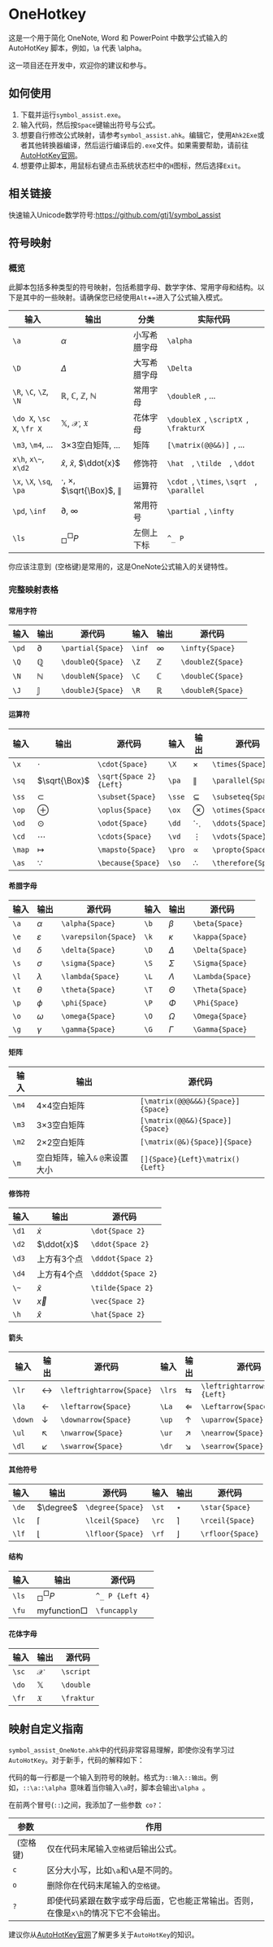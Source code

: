 # OneHotkey

这是一个用于简化 OneNote, Word 和 PowerPoint 中数学公式输入的 AutoHotKey 脚本，例如，\a 代表 \alpha。

这一项目还在开发中，欢迎你的建议和参与。

## 如何使用

1. 下载并运行`symbol_assist.exe`。
2. 输入代码，然后按`Space`键输出符号与公式。
3. 想要自行修改公式映射，请参考`symbol_assist.ahk`。编辑它，使用`Ahk2Exe`或者其他转换器编译，然后运行编译后的`.exe`文件。如果需要帮助，请前往[AutoHotKey官网](https://www.autohotkey.com)。
4. 想要停止脚本，用鼠标右键点击系统状态栏中的`H`图标，然后选择`Exit`。

## 相关链接

快速输入Unicode数学符号:<https://github.com/gtj1/symbol_assist>

## 符号映射

### 概览

此脚本包括多种类型的符号映射，包括希腊字母、数学字体、常用字母和结构。以下是其中的一些映射。请确保您已经使用`Alt`+`=`进入了公式输入模式。

|输入|输出|分类|实际代码|
|----|------|----|---|
|`\a`|$\alpha$|小写希腊字母|`\alpha `|
|`\D`|$\Delta$|大写希腊字母|`\Delta `|
|`\R`, `\C`, `\Z`, `\N`|$\mathbb{R}$, $\mathbb{C}$, $\mathbb{Z}$, $\mathbb{N}$|常用字母|`\doubleR `, ...|
|`\do X`, `\sc X`, `\fr X`|$\mathbb{X}$, $\mathcal{X}$, $\mathfrak{X}$|花体字母|`\doubleX `, `\scriptX `, `\frakturX `|
|`\m3`, `\m4`, ...|3×3空白矩阵, ...|矩阵|`[\matrix(@@&&)] `, ...|
|`x\h`, `x\~`, `x\d2`|$\hat{x}$, $\tilde{x}$, $\ddot{x}$|修饰符|`\hat  `, `\tilde  `, `\ddot  `|
|`\x`, `\X`, `\sq`, `\pa`|$\cdot$, $\times$, $\sqrt{\Box}$, $\parallel$|运算符|`\cdot `, `\times`, `\sqrt  `, `\parallel `|
|`\pd`, `\inf`|$\partial$, $\infty$|常用符号|`\partial `, `\infty `|
|`\ls`|$^\Box_\Box P$|左侧上下标|`^_ P `|

你应该注意到` `(空格键)是常用的，这是OneNote公式输入的关键特性。

### 完整映射表格

#### 常用字符

| 输入 | 输出| 源代码 | 输入 | 输出| 源代码 |
|------|--------|--------|------|--------|--------|
| `\pd` | $\partial$ | `\partial{Space}` | `\inf` | $\infty$ | `\infty{Space}` |
| `\Q` | $\mathbb{Q}$ | `\doubleQ{Space}` | `\Z` | $\mathbb{Z}$ | `\doubleZ{Space}` |
| `\N` | $\mathbb{N}$ | `\doubleN{Space}` | `\C` | $\mathbb{C}$ | `\doubleC{Space}` |
| `\J` | $\mathbb{J}$ | `\doubleJ{Space}` | `\R` | $\mathbb{R}$ | `\doubleR{Space}` |

#### 运算符

| 输入 | 输出| 源代码 | 输入 | 输出| 源代码 |
|------|--------|--------|------|--------|--------|
| `\x` | $\cdot$ | `\cdot{Space}` | `\X` | $\times$ | `\times{Space}` |
| `\sq` | $\sqrt{\Box}$ | `\sqrt{Space 2}{Left}` | `\pa` | $\parallel$ | `\parallel{Space}` |
| `\ss` | $\subset$ | `\subset{Space}` | `\sse` | $\subseteq$ | `\subseteq{Space}` |
| `\op` | $\oplus$ | `\oplus{Space}` | `\ox` | $\otimes$ | `\otimes{Space}` |
| `\od` | $\odot$ | `\odot{Space}` | `\dd` | $\ddots$ | `\ddots{Space}` |
| `\cd` | $\cdots$ | `\cdots{Space}` | `\vd` | $\vdots$ | `\vdots{Space}` |
| `\map` | $\mapsto$ | `\mapsto{Space}` | `\pro` | $\propto$ | `\propto{Space}` |
| `\as` | $\because$ | `\because{Space}` | `\so` | $\therefore$ | `\therefore{Space}` |

#### 希腊字母

| 输入 | 输出| 源代码 | 输入 | 输出| 源代码 |
|------|--------|--------|------|--------|--------|
| `\a` | $\alpha$ | `\alpha{Space}` | `\b` | $\beta$ | `\beta{Space}` |
| `\e` | $\varepsilon$ | `\varepsilon{Space}` | `\k` | $\kappa$ | `\kappa{Space}` |
| `\d` | $\delta$ | `\delta{Space}` | `\D` | $\Delta$ | `\Delta{Space}` |
| `\s` | $\sigma$ | `\sigma{Space}` | `\S` | $\Sigma$ | `\Sigma{Space}` |
| `\l` | $\lambda$ | `\lambda{Space}` | `\L` | $\Lambda$ | `\Lambda{Space}` |
| `\t` | $\theta$ | `\theta{Space}` | `\T` | $\Theta$ | `\Theta{Space}` |
| `\p` | $\phi$ | `\phi{Space}` | `\P` | $\Phi$ | `\Phi{Space}` |
| `\o` | $\omega$ | `\omega{Space}` | `\O` | $\Omega$ | `\Omega{Space}` |
| `\g` | $\gamma$ | `\gamma{Space}` | `\G` | $\Gamma$ | `\Gamma{Space}` |

#### 矩阵

| 输入 | 输出| 源代码 |
|------|--------|--------|
| `\m4` | 4×4空白矩阵 | `[\matrix(@@@&&&){Space}]{Space}` |
| `\m3` | 3×3空白矩阵 | `[\matrix(@@&&){Space}]{Space}` |
| `\m2` | 2×2空白矩阵 | `[\matrix(@&){Space}]{Space}` |
| `\m` | 空白矩阵，输入`&` `@`来设置大小 | `[]{Space}{Left}\matrix(){Left}` |

#### 修饰符

| 输入 | 输出| 源代码 |
|------|--------|--------|
| `\d1` | $\dot{x}$ | `\dot{Space 2}` |
| `\d2` | $\ddot{x}$ | `\ddot{Space 2}` |
| `\d3` | 上方有3个点 | `\dddot{Space 2}` |
| `\d4` | 上方有4个点 | `\ddddot{Space 2}` |
| `\~` | $\tilde{x}$ | `\tilde{Space 2}` |
| `\v` | $\vec{x}$ | `\vec{Space 2}` |
| `\h` | $\hat{x}$ | `\hat{Space 2}` |

#### 箭头

| 输入 | 输出| 源代码 | 输入 | 输出| 源代码 |
|------|--------|--------|------|--------|--------|
| `\lr` | $\leftrightarrow$ | `\leftrightarrow{Space}` | `\lrs` | $\leftrightarrows$ | `\leftrightarrows{Enter}{Left}` |
| `\la` | $\leftarrow$ | `\leftarrow{Space}` | `\La` | $\Leftarrow$ | `\Leftarrow{Space}` |
| `\down` | $\downarrow$ | `\downarrow{Space}` | `\up` | $\uparrow$ | `\uparrow{Space}` |
| `\ul` | $\nwarrow$ | `\nwarrow{Space}` | `\ur` | $\nearrow$ | `\nearrow{Space}` |
| `\dl` | $\swarrow$ | `\swarrow{Space}` | `\dr` | $\searrow$ | `\searrow{Space}` |

#### 其他符号

| 输入 | 输出| 源代码 | 输入 | 输出| 源代码 |
|------|--------|--------|------|--------|--------|
| `\de` | $\degree$ | `\degree{Space}` | `\st` | $\star$ | `\star{Space}` |
| `\lc` | $\lceil$ | `\lceil{Space}` | `\rc` | $\rceil$ | `\rceil{Space}` |
| `\lf` | $\lfloor$ | `\lfloor{Space}` | `\rf` | $\rfloor$ | `\rfloor{Space}` |

#### 结构

| 输入 | 输出| 源代码 |
|------|--------|--------|
| `\ls` | $^\Box_\Box P$ | `^_ P {Left 4}` |
| `\fu` | $\text{myfunction}{\Box}$ | `\funcapply  ` |

#### 花体字母

| 输入 | 输出| 源代码 |
|------|--------|--------|
| `\sc` | $\mathcal{X}$ | `\script` |
| `\do` | $\mathbb{X}$ | `\double` |
| `\fr` | $\mathfrak{X}$ | `\fraktur` |

## 映射自定义指南

`symbol_assist_OneNote.ahk`中的代码非常容易理解，即使你没有学习过`AutoHotKey`。对于新手，代码的解释如下：

代码的每一行都是一个输入到符号的映射。格式为`::输入::输出`。例如，`::\a::\alpha `意味着当你输入`\a`时，脚本会输出`\alpha `。

在前两个冒号(`::`)之间，我添加了一些参数` co?`：

|参数|作用|
|-|-|
|` `(空格键)|仅在代码末尾输入`空格键`后输出公式。|
|`c`|区分大小写，比如`\a`和`\A`是不同的。|
|`o`|删除你在代码末尾输入的`空格键`。|
|`?`|即使代码紧跟在数字或字母后面，它也能正常输出。否则，在像是`x\h`的情况下它不会输出。|

建议你从[AutoHotKey官网](https://www.autohotkey.com)了解更多关于`AutoHotKey`的知识。
